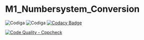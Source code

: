 # M1_Numbersystem_Conversion

![Codiga](https://api.codiga.io/project/32260/score/svg)
![Codiga](https://api.codiga.io/project/32260/status/svg)
[![Codacy Badge](https://app.codacy.com/project/badge/Grade/dafd73f66c084b20a2edc2361b4a2a00)](https://www.codacy.com/gh/Bhanuprasnth/M1_Numbersystem_Conversion/dashboard?utm_source=github.com&amp;utm_medium=referral&amp;utm_content=Bhanuprasnth/M1_Numbersystem_Conversion&amp;utm_campaign=Badge_Grade)


[![Code Quality - Cppcheck](https://github.com/Bhanuprasnth/M1_Numbersystem_Conversion/actions/workflows/c-cpp.yml/badge.svg)](https://github.com/Bhanuprasnth/M1_Numbersystem_Conversion/actions/workflows/c-cpp.yml)
